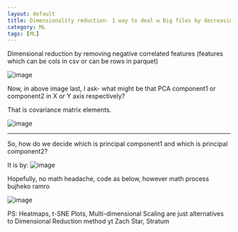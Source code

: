 ```yaml
---
layout: default
title: Dimensionality reduction- 1 way to deal w Big files by decreasing its size
category: ML
tags: [ML]
---
```

Dimensional reduction by removing negative correlated features (features which can be cols in csv or can be rows in parquet)

![image](https://github.com/sbibek086/write-the-docs/assets/11883023/6d1f50dd-88a2-459b-8c72-5f0b83485ba1)

Now, in above image last, I ask- what might be that PCA component1 or component2 in X or Y axis respectively?

That is covariance matrix elements.

![image](https://github.com/sbibek086/write-the-docs/assets/11883023/27244a2b-229c-4b00-a279-f9d6705900a0)

---
So, how do we decide which is principal component1 and which is principal component2?

It is by:
![image](https://github.com/sbibek086/write-the-docs/assets/11883023/6416d09e-315f-4077-a11d-753e6ce26bae)

Hopefully, no math headache, code as below, however math process bujheko ramro

![image](https://github.com/sbibek086/write-the-docs/assets/11883023/b5a6f20f-60fb-4555-a354-9eec8ecfa8a4)

PS: Heatmaps, t-SNE Plots, Multi-dimensional Scaling are just alternatives to Dimensional Reduction method
yt Zach Star, Stratum
